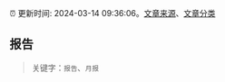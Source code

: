 :alarm_clock: 更新时间: 2024-03-14 09:36:06。[文章来源](/README.md)、[文章分类](/TAGS.md)

## 报告


> 关键字：`报告`、`月报`



